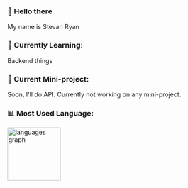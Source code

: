 ### 👋 Hello there 
My name is Stevan Ryan
<!-- ___ -->
<!-- **stevanryan/stevanryan** is a ✨ _special_ ✨ repository because its `README.md` (this file) appears on your GitHub profile. -->

<!-- Here are some ideas to get you started: -->

<!-- - 🔭 I’m currently working on ... -->
<!-- - 🌱 I’m currently learning ... -->
<!-- - 👯 I’m looking to collaborate on ... -->
<!-- - 🤔 I’m looking for help with ... -->
<!-- - 💬 Ask me about ... -->
<!-- - 📫 How to reach me: ... -->
<!-- - 😄 Pronouns: ... -->
<!-- - ⚡ Fun fact: ... -->


### 🚀 Currently Learning:
Backend things
<!-- [![My Skills](https://skillicons.dev/icons?i=react)](https://skillicons.dev) -->
<!-- ___ -->


### 📌 Current Mini-project:
Soon, I'll do API. Currently not working on any mini-project.
<!-- ___ -->


### 📊 Most Used Language:
<!-- <div align="left">
  <img src="https://github-readme-stats.vercel.app/api/top-langs?username=stevanryan&locale=en&hide_title=false&layout=compact&card_width=320&langs_count=4&theme=github_dark&hide_border=true&order=2" height="140" alt="languages graph"  />
</div>

### -->
<!-- <div align="left">
  <img src="https://github-readme-stats.vercel.app/api/top-langs?username=stevanryan&locale=en&hide_title=true&layout=compact&card_width=320&langs_count=4&theme=github_dark&hide_border=true&order=2" height="140" alt="languages graph"  />
</div>

### -->
<div align="left">
  <img src="https://github-readme-stats.vercel.app/api/top-langs?username=stevanryan&locale=en&hide_title=true&layout=compact&card_width=320&langs_count=4&theme=rose_pine&hide_border=true&order=2" height="120" alt="languages graph"  />
</div>

###
